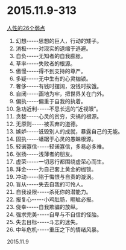 2015.11.9-313
==============
[人性的26个弱点](http://www.douban.com/note/357451259/)

1. 幻想-----思想的巨人，行动的矮子。
2. 消极-----对现实的退缩于逃避。
3. 自负-----无知者的自我膨胀。
4. 草率-----失败者的根源。
5. 傲慢-----得不到支持的尊严。
6. 多疑-----无中生有的心灵枷锁。
7. 奢侈-----有钱时摆阔，没钱时挨饿。
8. 自闭-----画地为牢，把世界关在门外。
9. 偏执-----偏重于自我的执着。
10. 急功近利-----不思长远的“近视眼”。
11. 贪婪-----心灵的贫穷，灾祸的根源。
12. 无原则-----被丢弃的道德。
13. 嫉妒-----诋毁别人的成就，暴露自己的无能。
14. 固执-----蟠踞于心灵的愚眛根源。
15. 轻诺寡信-----轻诺寡信，多易必多难。
16. 张扬-----浅薄者的朋友。
17. 虚荣-----一切恶行都围绕虚荣心而生。
18. 拜金-----为自己套上黄金的枷锁。
19. 冲动-----陷于悔恨与自责的漩涡。
20. 盲从-----失去自我的可怜人。
21. 自我设限-----杀死你的潜能力。
22. 报复心-----小鸡肚肠，睚眦必报。
23. 侥幸-----自我欺骗的放纵。
24. 强求完美-----自卑与不自信的怪胎。
25. 失去目标-----斗志的迷失。
26. 中年危机-----重压之下的情绪风暴。

2015.11.9